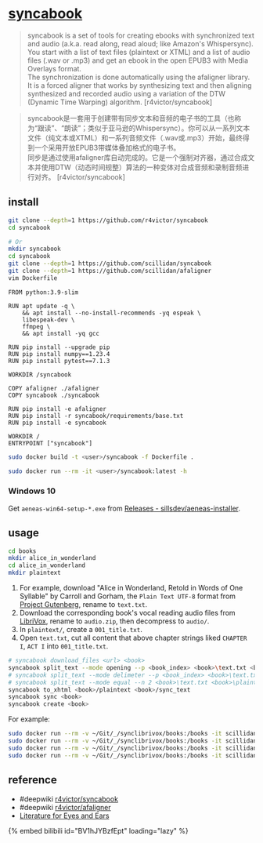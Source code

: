 # [syncabook](https://github.com/r4victor/syncabook)

> syncabook is a set of tools for creating ebooks with synchronized text and audio (a.k.a. read along, read aloud; like Amazon's Whispersync). You start with a list of text files (plaintext or XTML) and a list of audio files (.wav or .mp3) and get an ebook in the open EPUB3 with Media Overlays format.  
> The synchronization is done automatically using the afaligner library. It is a forced aligner that works by synthesizing text and then aligning synthesized and recorded audio using a variation of the DTW (Dynamic Time Warping) algorithm. [r4victor/syncabook]

> syncabook是一套用于创建带有同步文本和音频的电子书的工具（也称为“跟读”、“朗读”；类似于亚马逊的Whispersync）。你可以从一系列文本文件（纯文本或XTML）和一系列音频文件（.wav或.mp3）开始，最终得到一个采用开放EPUB3带媒体叠加格式的电子书。  
> 同步是通过使用afaligner库自动完成的。它是一个强制对齐器，通过合成文本并使用DTW（动态时间规整）算法的一种变体对合成音频和录制音频进行对齐。 [r4victor/syncabook]

## install

```sh
git clone --depth=1 https://github.com/r4victor/syncabook
cd syncabook
```

```sh
# Or
mkdir syncabook
cd syncabook
git clone --depth=1 https://github.com/scillidan/syncabook
git clone --depth=1 https://github.com/scillidan/afaligner
vim Dockerfile
```

```
FROM python:3.9-slim

RUN apt update -q \
    && apt install --no-install-recommends -yq espeak \
    libespeak-dev \
    ffmpeg \
    && apt install -yq gcc

RUN pip install --upgrade pip
RUN pip install numpy==1.23.4
RUN pip install pytest==7.1.3

WORKDIR /syncabook

COPY afaligner ./afaligner
COPY syncabook ./syncabook

RUN pip install -e afaligner
RUN pip install -r syncabook/requirements/base.txt
RUN pip install -e syncabook

WORKDIR /
ENTRYPOINT ["syncabook"]
```

```sh
sudo docker build -t <user>/syncabook -f Dockerfile .
```

```sh
sudo docker run --rm -it <user>/syncabook:latest -h
```

### Windows 10

Get `aeneas-win64-setup-*.exe` from [Releases - sillsdev/aeneas-installer](https://github.com/sillsdev/aeneas-installer/releases).

## usage

```sh
cd books
mkdir alice_in_wonderland
cd alice_in_wonderland
mkdir plaintext
```

1. For example, download "Alice in Wonderland, Retold in Words of One Syllable" by Carroll and Gorham, the `Plain Text UTF-8` format from [Project Gutenberg](https://www.gutenberg.org/ebooks/19551), rename to `text.txt`.
2. Download the corresponding book's vocal reading audio files from [LibriVox](https://librivox.org/alice-in-wonderland-retold-in-words-of-one-syllable-by-jc-gorham/), rename to `audio.zip`, then decompress to `audio/`.
3. In `plaintext/`, create a `001_title.txt`.
4. Open `text.txt`, cut all content that above chapter strings liked `CHAPTER I`, `ACT I` into `001_title.txt`.

```sh
# syncabook download_files <url> <book>
syncabook split_text --mode opening --p <book_index> <book>\text.txt <book>\plaintext
# syncabook split_text --mode delimeter --p <book_index> <book>\text.txt <book>\plaintext
# syncabook split_text --mode equal --n 2 <book>\text.txt <book>\plaintext
syncabook to_xhtml <book>/plaintext <book>/sync_text
syncabook sync <book>
syncabook create <book>
```

For example:

```sh
sudo docker run --rm -v ~/Git/_/synclibrivox/books:/books -it scillidan/syncabook:latest split_text --mode opening --p CHAPTER books/alice_in_wonderland/text.txt books/alice_in_wonderland/plaintext
sudo docker run --rm -v ~/Git/_/synclibrivox/books:/books -it scillidan/syncabook:latest to_xhtml books/alice_in_wonderland/plaintext books/alice_in_wonderland/sync_text
sudo docker run --rm -v ~/Git/_/synclibrivox/books:/books -it scillidan/syncabook:latest sync books/alice_in_wonderland
sudo docker run --rm -v ~/Git/_/synclibrivox/books:/books -it scillidan/syncabook:latest create books/alice_in_wonderland
```

## reference

- #deepwiki [r4victor/syncabook](https://deepwiki.com/r4victor/syncabook)
- #deepwiki [r4victor/afaligner](https://deepwiki.com/r4victor/afaligner)
- [Literature for Eyes and Ears](https://www.youtube.com/@literature_for_eyes_and_ears/videos)

[^1]: [Installing aeneas - Linux](https://github.com/readbeyond/aeneas/blob/master/wiki/INSTALL.md#linux)

{% embed bilibili id="BV1hJYBzfEpt" loading="lazy" %}

